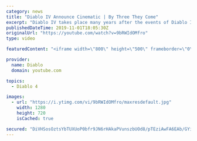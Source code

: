 ```yaml
---
category: news
title: "Diablo IV Announce Cinematic | By Three They Come"
excerpt: "Diablo IV takes place many years after the events of Diablo III, after millions have been slaughtered by the actions of the High Heavens and Burning Hells alike."
publishedDateTime: 2019-11-01T18:05:30Z
originalUrl: "https://youtube.com/watch?v=9bRWIdOMfro"
type: video

featuredContent: "<iframe width=\"800\" height=\"500\" frameborder=\"0\" src=\"https://www.youtube.com/embed/9bRWIdOMfro\" allow=\"accelerometer; autoplay; encrypted-media; gyroscope; picture-in-picture\" allowfullscreen></iframe>"

provider:
  name: Diablo
  domain: youtube.com

topics:
  - Diablo 4

images:
  - url: "https://i.ytimg.com/vi/9bRWIdOMfro/maxresdefault.jpg"
    width: 1280
    height: 720
    isCached: true

secured: "DiVHSosOztsYbTUXUoP0bfr9JN6rHAkaPVunszbUOd8/pTEziAwFA6EAb/GYiHWg0R1Q/L/pRFkiAS2IcqCihwlnl1PYylDvZfMC8Z52eam5mgLyg92QRBQOL4HCZ2t9++0DuwZUGncxR3/ibAGYT0KBETjCP3hSKZz/bV9mgDd24ApT8snkospKfQ4M5ZFBxzljYG5SvgWrEltZbfWrN5zqk9tRWrqYg++MQnQ835k03wS9tiFnO27l9bS6h4nP1OrOgaBxd3tZAL/cPr/gB7pWoCBZJN5wgSwTZ0RuRDQiGqWTCxGgIENk6mROiKhss5roYKoMylWIs/vdFSoq5RhbmHjhzfOn4MDUrIhfBOPIdvT6fR7SddCWK2V/yNmpx9RlmGb0AEO/sjobXAR5xHGgZvntS/7V22QpEBRszrZ4ylmoUdoGGVNNXJWqe4tx;d77pQDa2/B063pQVKtmEFg=="
---
```


